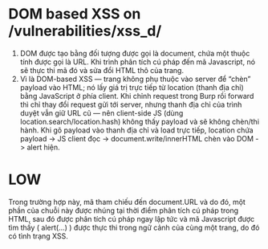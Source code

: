 # DOM based XSS on /vulnerabilities/xss_d/
1. DOM được tạo bằng đối tượng được gọi là document, chứa một thuộc tính được gọi là URL. Khi trình phân tích cú pháp đến mã Javascript, nó sẽ thực thi mã đó và sửa đổi HTML thô của trang.
2. Vì là DOM-based XSS — trang không phụ thuộc vào server để “chèn” payload vào HTML; nó lấy giá trị trực tiếp từ location (thanh địa chỉ) bằng JavaScript ở phía client. Khi chỉnh request trong Burp rồi forward thì chỉ thay đổi request gửi tới server, nhưng thanh địa chỉ của trình duyệt vẫn giữ URL cũ — nên client-side JS (dùng location.search/location.hash) không thấy payload và sẽ không chèn/thi hành. Khi gõ payload vào thanh địa chỉ và load trực tiếp, location chứa payload -> JS client đọc -> document.write/innerHTML chèn vào DOM -> alert hiện.

# LOW
Trong trường hợp này, mã tham chiếu đến document.URL và do đó, một phần của chuỗi này được nhúng tại thời điểm phân tích cú pháp trong HTML, sau đó được phân tích cú pháp ngay lập tức và mã Javascript được tìm thấy ( alert(…) ) được thực thi trong ngữ cảnh của cùng một trang, do đó có tình trạng XSS.
